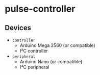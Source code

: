 # pulse-controller

## Devices

* `controller`
  * Arduino Mega 2560 (or compatible)
  * I²C controller
* `peripheral`
  * Arduino Nano (or compatible)
  * I²C peripheral

